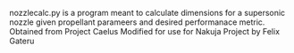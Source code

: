 nozzlecalc.py is a program meant to calculate dimensions for a supersonic nozzle given propellant parameers
and desired performanace metric.
Obtained from Project Caelus
Modified for use for Nakuja Project by Felix Gateru